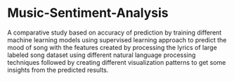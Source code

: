 # Music-Sentiment-Analysis
A comparative study based on accuracy of prediction by training different machine learning models using supervised learning approach to predict the mood of song with the features created by processing the lyrics of large labeled song dataset using different natural language processing techniques followed by creating different visualization patterns to get some insights from the predicted results. 
